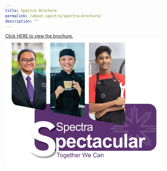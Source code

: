 ```yaml
---
title: Spectra Brochure
permalink: /about-spectra/spectra-brochure/
description: ""
---
```

[Click HERE to view the brochure.](https://drive.google.com/file/d/1jYFkm00n_6zWPT8SLSDtE3akO3ZQlNqB/view?usp=share_link) ![](/images/2023-Brochure-Cover-Page.png)